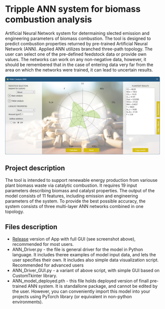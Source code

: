 # Tripple ANN system for biomass combustion analysis
Artificial Neural Network system for determaining slected emission and engineering parameters of biomass combustion. The tool is designed to predict combustion properties returned by pre-trained Artificial Neural Network (ANN). Applied ANN utilizes branched three-path topology. The user can select one of the pre-defined feedstock data or provide own values. The networks can work on any non-negative data, however, it should be remembered that in the case of entering data very far from the area on which the networks were trained, it can lead to uncertain results.

![App GUI](Screenshot_GUI.png?raw=true "Title")
## Project description
The tool is intended to support renewable energy production from variouse plant biomass waste via catalytic combustion. It requires 19 input parameters describing biomass and catalyst properties. The output of the model consists of 11 features, including emission and engineering parameters of the system. To provide the best possible accuracy, the system consists of three multi-layer ANN networks combined in one topology.

## Files description
* [Release](https://github.com/kar-pos/PelletCatalystsANN/releases/tag/v1.0.0) version of App with full GUI (see screenshot above), recommended for most users.
* ANN_Driver.py - the file is general driver for the model in Python language. It includes theree examples of model input data, and lets the user specifies their own. It includes also simple data visualization script. Recommended for advanced users
* ANN_Driver_GUI.py - a variant of above script, with simple GUI based on CustomTkinter library.
* ANN_model_deployed.pth - this file holds deployed version of finall pre-trained ANN system. It is standallone package, and cannot be edited by the user. However, you can conveniently import this model into your projects using PyTorch library (or equivalent in non-python environments).